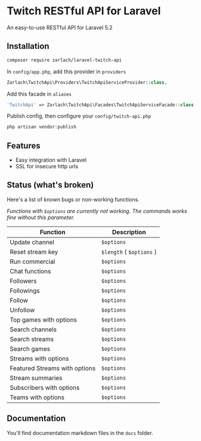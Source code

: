 # Twitch RESTful API for Laravel

An easy-to-use RESTful API for Laravel 5.2

## Installation

```bash
composer require zarlach/laravel-twitch-api
```

In ```config/app.php```, add this provider in ```providers```

```php
Zarlach\TwitchApi\Providers\TwitchApiServiceProvider::class,
```

Add this facade in ```aliases```

```php
'TwitchApi' => Zarlach\TwitchApi\Facades\TwitchApiServiceFacade::class,
```

Publish config, then configure your ```config/twitch-api.php```

```php
php artisan vendor:publish
```

## Features
 - Easy integration with Laravel
 - SSL for insecure http urls

## Status (what's broken)

Here's a list of known bugs or non-working functions.

*Functions with ```$options``` are currently not working. The commands works fine without this parameter.*

| Function | Description |
| -------- | ----------- |
| Update channel | ```$options``` |
| Reset stream key | ```$length``` ( ```$options``` ) |
| Run commercial | ```$options``` |
| Chat functions | ```$options``` |
| Followers | ```$options``` |
| Followings | ```$options``` |
| Follow | ```$options``` |
| Unfollow | ```$options``` |
| Top games with options | ```$options``` |
| Search channels | ```$options``` |
| Search streams | ```$options``` |
| Search games | ```$options``` |
| Streams with options | ```$options``` |
| Featured Streams with options | ```$options``` |
| Stream summaries | ```$options``` |
| Subscribers with options | ```$options``` |
| Teams with options | ```$options``` |

## Documentation

You'll find documentation markdown files in the ```docs``` folder.

